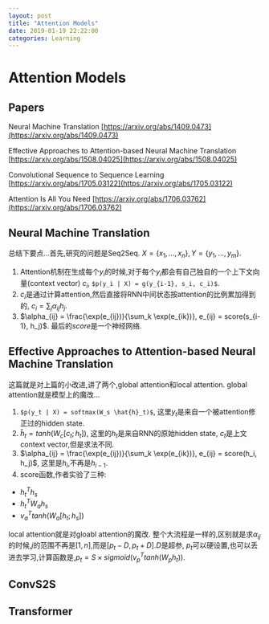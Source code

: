 ```yaml
---
layout: post
title: "Attention Models"
date: 2019-01-19 22:22:00
categories: Learning
---
```


# Attention Models

## Papers

Neural Machine Translation [https://arxiv.org/abs/1409.0473](https://arxiv.org/abs/1409.0473)

Effective Approaches to Attention-based Neural Machine Translation [https://arxiv.org/abs/1508.04025](https://arxiv.org/abs/1508.04025)

Convolutional Sequence to Sequence Learning [https://arxiv.org/abs/1705.03122](https://arxiv.org/abs/1705.03122)

Attention Is All You Need [https://arxiv.org/abs/1706.03762](https://arxiv.org/abs/1706.03762)

## Neural Machine Translation

总结下要点...首先,研究的问题是Seq2Seq. $X = \{ x_1, \dots, x_n \}, Y = \{ y_1, \dots, y_m \}$. 
  1. Attention机制在生成每个$y_i$的时候,对于每个$y_i$都会有自己独自的一个上下文向量(context vector) $c_i$, ```$p(y_i | X) = g(y_{i-1}, s_i, c_i)$```. 
  2. $c_i$是通过计算attention,然后直接将RNN中间状态按attention的比例累加得到的, $c_i = \sum_j \alpha_{ij} h_j$. 
  3. $\alpha_{ij} = \frac{\exp(e_{ij})}{\sum_k \exp(e_{ik})}, e_{ij} = score(s_{i-1}, h_j)$. 最后的$score$是一个神经网络.

## Effective Approaches to Attention-based Neural Machine Translation
这篇就是对上篇的小改进,讲了两个,global attention和local attention.
global attention就是模型上的魔改...
1. ```$p(y_t | X) = softmax(W_s \hat{h}_t)$```, 这里$y_t$是来自一个被attention修正过的hidden state.
2. $\hat{h}_t = tanh(W_c[c_t;h_t])$, 这里的$h_t$是来自RNN的原始hidden state, $c_t$是上文context vector,但是求法不同.
3. $\alpha_{ij} = \frac{\exp(e_{ij})}{\sum_k \exp(e_{ik})}, e_{ij} = score(h_i, h_j)$, 这里是$h_i$,不再是$h_{i-1}$.
4. score函数,作者实验了三种:
  * $h_t^T h_s$
  * $h_t^T W_a h_s$
  * $v_a^T tanh(W_a[h_t; h_s])$

local attention就是对gloabl attention的魔改. 整个大流程是一样的,区别就是求$\alpha_{ij}$的时候,$j$的范围不再是$[1,n]$,而是$[p_t-D,p_t+D]$.$D$是超参, $p_t$可以硬设置,也可以丢进去学习,计算函数是,$p_t = S \times sigmoid(v_p^T tanh(W_p h_t))$.

## ConvS2S

## Transformer
